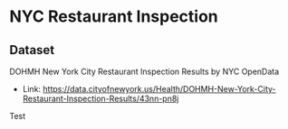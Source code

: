 # NYC Restaurant Inspection

## Dataset 

DOHMH New York City Restaurant Inspection Results by NYC OpenData
- Link: https://data.cityofnewyork.us/Health/DOHMH-New-York-City-Restaurant-Inspection-Results/43nn-pn8j

Test
